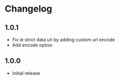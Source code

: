 # Changelog

## 1.0.1

* Fix ie strict data uri by adding custom url encode
* Add encode option

## 1.0.0

* Initial release
